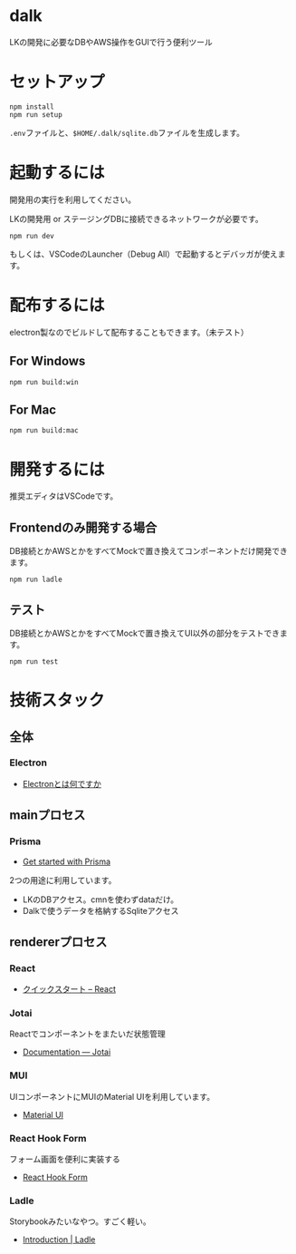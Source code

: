 # dalk

LKの開発に必要なDBやAWS操作をGUIで行う便利ツール

# セットアップ

```shell
npm install
npm run setup
```

`.env`ファイルと、`$HOME/.dalk/sqlite.db`ファイルを生成します。

# 起動するには

開発用の実行を利用してください。

LKの開発用 or ステージングDBに接続できるネットワークが必要です。

```shell
npm run dev
```

もしくは、VSCodeのLauncher（Debug All）で起動するとデバッガが使えます。

# 配布するには

electron製なのでビルドして配布することもできます。（未テスト）

## For Windows

```shell
npm run build:win
```

## For Mac

```shell
npm run build:mac
```

# 開発するには

推奨エディタはVSCodeです。

## Frontendのみ開発する場合

DB接続とかAWSとかをすべてMockで置き換えてコンポーネントだけ開発できます。

```shell
npm run ladle
```

## テスト

DB接続とかAWSとかをすべてMockで置き換えてUI以外の部分をテストできます。

```shell
npm run test
```

# 技術スタック

## 全体

### Electron

- [Electronとは何ですか](https://www.electronjs.org/ja/docs/latest/)

## mainプロセス

### Prisma

- [Get started with Prisma](https://www.prisma.io/docs/getting-started)

2つの用途に利用しています。

- LKのDBアクセス。cmnを使わずdataだけ。
- Dalkで使うデータを格納するSqliteアクセス

## rendererプロセス

### React

- [クイックスタート – React](https://ja.react.dev/learn)

### Jotai

Reactでコンポーネントをまたいだ状態管理

- [Documentation — Jotai](https://jotai.org/docs)

### MUI

UIコンポーネントにMUIのMaterial UIを利用しています。

- [Material UI](https://mui.com/material-ui/getting-started/)

### React Hook Form

フォーム画面を便利に実装する

- [React Hook Form](https://react-hook-form.com/)

### Ladle

Storybookみたいなやつ。すごく軽い。

- [Introduction \| Ladle](https://ladle.dev/docs/)
